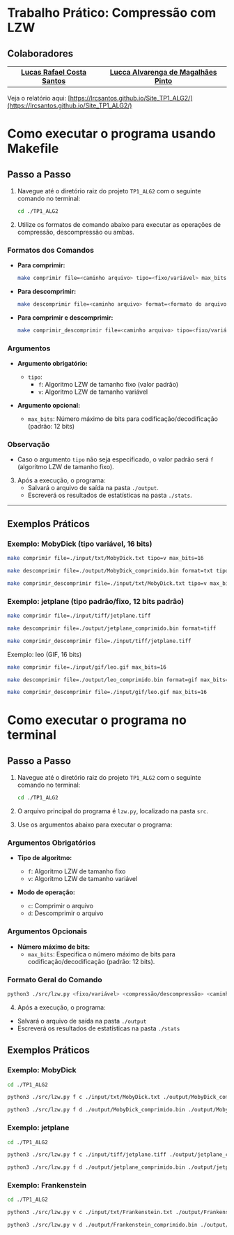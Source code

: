 # Trabalho Prático: Compressão com LZW

## Colaboradores

<table>
  <tr>
    <td align="center">
      <a href="#">
        <sub>
          <b><a href="https://github.com/LrcSantos">Lucas Rafael Costa Santos</a></b>
        </sub>
      </a>
    </td>
     <td align="center">
      <a href="#">
        <sub>
          <b><a href="https://github.com/luccaamp">Lucca Alvarenga de Magalhães Pinto</a></b>
        </sub>
      </a>
    </td>
  </tr>
</table>



Veja o relatório aqui:
[https://lrcsantos.github.io/Site_TP1_ALG2/](https://lrcsantos.github.io/Site_TP1_ALG2/)

# Como executar o programa usando Makefile

## Passo a Passo

1. Navegue até o diretório raiz do projeto `TP1_ALG2` com o seguinte comando no terminal:

    ```bash
    cd ./TP1_ALG2
    ```

2. Utilize os formatos de comando abaixo para executar as operações de compressão, descompressão ou ambas.

### Formatos dos Comandos

- **Para comprimir:**
    ```bash
    make comprimir file=<caminho arquivo> tipo=<fixo/variável> max_bits=[bits]
    ```

- **Para descomprimir:**
    ```bash
    make descomprimir file=<caminho arquivo> format=<formato do arquivo> tipo=<fixo/variável> max_bits=[bits]
    ```

- **Para comprimir e descomprimir:**
    ```bash
    make comprimir_descomprimir file=<caminho arquivo> tipo=<fixo/variável> max_bits=[bits]
    ```

### Argumentos

- **Argumento obrigatório:**
  - `tipo`:
    - `f`: Algoritmo LZW de tamanho fixo (valor padrão)
    - `v`: Algoritmo LZW de tamanho variável

- **Argumento opcional:**
  - `max_bits`: Número máximo de bits para codificação/decodificação (padrão: 12 bits)

### Observação
- Caso o argumento `tipo` não seja especificado, o valor padrão será `f` (algoritmo LZW de tamanho fixo).

3. Após a execução, o programa:
   - Salvará o arquivo de saída na pasta `./output`.
   - Escreverá os resultados de estatísticas na pasta `./stats`.

---

## Exemplos Práticos

### Exemplo: MobyDick (tipo variável, 16 bits)
```bash
make comprimir file=./input/txt/MobyDick.txt tipo=v max_bits=16
```
```bash
make descomprimir file=./output/MobyDick_comprimido.bin format=txt tipo=v max_bits=16
```
```bash
make comprimir_descomprimir file=./input/txt/MobyDick.txt tipo=v max_bits=16
```

 ### Exemplo: jetplane (tipo padrão/fixo, 12 bits padrão)
 
 ```bash
make comprimir file=./input/tiff/jetplane.tiff
```
```bash
make descomprimir file=./output/jetplane_comprimido.bin format=tiff
```
```bash
make comprimir_descomprimir file=./input/tiff/jetplane.tiff
```

Exemplo: leo (GIF, 16 bits)

 ```bash
make comprimir file=./input/gif/leo.gif max_bits=16
```
```bash
make descomprimir file=./output/leo_comprimido.bin format=gif max_bits=16
```
```bash
make comprimir_descomprimir file=./input/gif/leo.gif max_bits=16
```

# Como executar o programa no terminal

## Passo a Passo

1. Navegue até o diretório raiz do projeto `TP1_ALG2` com o seguinte comando no terminal:

    ```bash
    cd ./TP1_ALG2
    ```

2. O arquivo principal do programa é `lzw.py`, localizado na pasta `src`.

3. Use os argumentos abaixo para executar o programa:

### Argumentos Obrigatórios

- **Tipo de algoritmo:**
  - `f`: Algoritmo LZW de tamanho fixo
  - `v`: Algoritmo LZW de tamanho variável

- **Modo de operação:**
  - `c`: Comprimir o arquivo
  - `d`: Descomprimir o arquivo

### Argumentos Opcionais

- **Número máximo de bits:**
  - `max_bits`: Especifica o número máximo de bits para codificação/decodificação (padrão: 12 bits).

### Formato Geral do Comando

```bash
python3 ./src/lzw.py <fixo/variável> <compressão/descompressão> <caminho arquivo para comprimir> <caminho do arquivo de saída> [max_bits]
```

4. Após a execução, o programa:
  - Salvará o arquivo de saída na pasta `./output`
  - Escreverá os resultados de estatísticas na pasta `./stats `

##  Exemplos Práticos

 ### Exemplo: MobyDick
 
 ```bash
cd ./TP1_ALG2
```
 ```bash
python3 ./src/lzw.py f c ./input/txt/MobyDick.txt ./output/MobyDick_comprimido.bin 16
```
 ```bash
python3 ./src/lzw.py f d ./output/MobyDick_comprimido.bin ./output/MobyDick_descomprimido.txt 16
```

### Exemplo: jetplane

 ```bash
cd ./TP1_ALG2
```
 ```bash
python3 ./src/lzw.py f c ./input/tiff/jetplane.tiff ./output/jetplane_comprimido.bin
```
 ```bash
 python3 ./src/lzw.py f d ./output/jetplane_comprimido.bin ./output/jetplane_descomprimido.tiff
```

### Exemplo: Frankenstein
 ```bash
cd ./TP1_ALG2
```
 ```bash
python3 ./src/lzw.py v c ./input/txt/Frankenstein.txt ./output/Frankenstein_comprimido.bin
```
 ```bash
python3 ./src/lzw.py v d ./output/Frankenstein_comprimido.bin ./output/Frankenstein_descomprimido.txt
```
